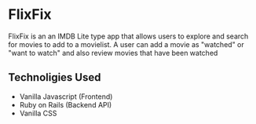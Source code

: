 # FlixFix

FlixFix is an an IMDB Lite type app that allows users to explore and search for movies to add to a movielist. A user can add a movie as "watched" or "want to watch" and also review movies that have been watched

## Technoligies Used

- Vanilla Javascript (Frontend)
- Ruby on Rails (Backend API)
- Vanilla CSS
